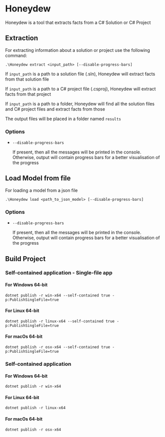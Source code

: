 ﻿# Honeydew

Honeydew is a tool that extracts facts from a C# Solution or C# Project

## Extraction

For extracting information about a solution or project use the following command:

```
.\Honeydew extract <input_path> [--disable-progress-bars]
```

If `input_path` is a path to a solution file (.sln), Honeydew will extract facts from that solution file

If `input_path` is a path to a C# project file (.csproj), Honeydew will extract facts from that project

If `input_path` is a path to a folder, Honeydew will find all the solution files and C# project files and extract facts
from those

The output files will be placed in a folder named `results`

### Options

- `--disable-progress-bars`

  If present, then all the messages will be printed in the console. Otherwise, output will contain progress bars for a
  better visualisation of the progress

## Load Model from file

For loading a model from a json file

```
.\Honeydew load <path_to_json_model> [--disable-progress-bars]
```

### Options

- `--disable-progress-bars`

  If present, then all the messages will be printed in the console. Otherwise, output will contain progress bars for a
  better visualisation of the progress

## Build Project

### Self-contained application - Single-file app

#### For Windows 64-bit

```
dotnet publish -r win-x64 --self-contained true -p:PublishSingleFile=true 
```

#### For Linux 64-bit

```
dotnet publish -r linux-x64 --self-contained true -p:PublishSingleFile=true 
```

#### For macOs 64-bit

```
dotnet publish -r osx-x64 --self-contained true -p:PublishSingleFile=true 
```

### Self-contained application

#### For Windows 64-bit

```
dotnet publish -r win-x64
```

#### For Linux 64-bit

```
dotnet publish -r linux-x64
```

#### For macOs 64-bit

```
dotnet publish -r osx-x64
```
